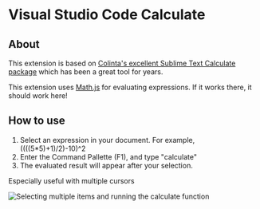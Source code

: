 # Visual Studio Code Calculate

## About 
This extension is based on [Colinta's excellent Sublime Text Calculate package](https://github.com/colinta/SublimeCalculate) which has been a great tool for years.

This extension uses [Math.js](https://github.com/josdejong/mathjs) for evaluating expressions. If it works there, it should work here!

## How to use
1. Select an expression in your document. For example, ((((5*5)+1)/2)-10)^2
2. Enter the Command Pallette (F1), and type "calculate"
3. The evaluated result will appear after your selection.

Especially useful with multiple cursors

![Selecting multiple items and running the calculate function](http://i.imgur.com/a1LDrLH.gifv "Selecting multiple items and running the calculate function")